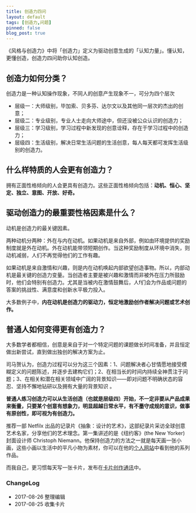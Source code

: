 ```yaml
---
title: 创造力四问
layout: default
tags: [创造力,问题]
pinned: false
blog_post: true
---
```


《风格与创造力》中将「创造力」定义为驱动创意生成的「认知力量」。懂认知，更懂创造，创造力四问助你认知创造。

## 创造力如何分类？

创造力是一种认知操作现象，不同人的创意产生现象不一，可分为四个层次

* 层级一：大师级别，毕加索、贝多芬、达尔文以及其他同一层次的杰出的创意；
* 层级二：专业级别，专业人士走向大师途中，但还没被公众认识的创造力；
* 层级三：学习级别，学习过程中新发现的创意诠释，存在于学习过程中的创造力；
* 层级四：生活级别，解决日常生活问题的生活创意，每人每天都可发挥生活级别的创造力。

## 什么样特质的人会更有创造力？

拥有正面性格倾向的人会更具有创造力。这些正面性格倾向包括：**动机、恒心、坚定、独立、意图、开放、好奇。**

## 驱动创造力的最重要性格因素是什么？

动机是创造力的最关键因素。

两种动机分两种：外在与内在动机。如果动机是来自外部，例如由环境提供的奖励制度就是外在动机。外在动机能带领短期创作。当这种奖励制度从环境中消失，则动机减弱，人们不再觉得他们的工作有趣。

如果动机是来自激情和兴趣，则是内在动机唤起内部欲望创造事物。所以，内部动机是最关键的创造力变量。当创造者主要是被兴趣和激情而非被外在压力所鼓励时，他们会特别有创造力。尤其是当被内在激情鼓舞后，人f们会为作品或问题的答案的挑战性、满意度和创新水平极力投入。

大多数例子中，**内在动机是创造力的驱动力，恒定地激励创作者解决问题或艺术创作。**

## 普通人如何变得更有创造力？

大多数学者都相信，创意是来自于对一个特定问题的课题做长时间准备，并且恒定做出新尝试，直到做出独创的解决方案为止。

司马贺认为，创造力过程可以分为这三个因素：1、问题解决者心甘情愿地接受模糊定义的问题陈述，并逐步去建构它们；2、在相当长的时间内持续全神贯注于问题；3、在相关和潜在相关领域中广阔的背景知识——即对问题不明确状态的容忍、坚持不懈地钻研以及拥有大量的背景知识 。

**普通人练习创造力可以从生活创造（也就是层级四）开始，不一定非要从产品成果来衡量，只要某个创意有想象力，明显超越日常水平，有不墨守成规的意识，做事有原创性，即可视为有创造力。**

推荐一部 Netfilx 出品的记录片《抽象：设计的艺术》，这部纪录片采访全球创意艺术名家，分享他们的艺术理念。第一集讲述的是《纽约客》(the New Yorker)封面设计师 Christoph Niemann。他保持创造力的方法之一就是每天画一张小画，这些小画以生活中的平凡小物为素材，你可以在他的[个人网站](www.christophniemann.com)中看到他的系列作品。

而我自己，更习惯每天写一张卡片，发布在[卡片创作通讯]( www.mesule.com)中。 


### ChangeLog

- 2017-08-26 整理编辑
- 2017-08-25 收集卡片

